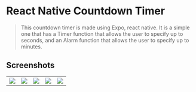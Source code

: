 # React Native Countdown Timer
>This countdown timer is made using Expo, react native.
It is a simple one that has a Timer function that allows the user to specify up to seconds, and an Alarm function that allows the user to specify up to minutes.

## Screenshots

<table>
<tr>
<td><img src="https://github.com/tokusuisan/CountDownTimer/assets/137431424/801a3260-8c90-4f34-aef5-a0b46490fbae"></td>
<td><img src="https://github.com/tokusuisan/CountDownTimer/assets/137431424/619e1d49-8bd0-4311-a089-cc8848b01881"></td>
<td><img src="https://github.com/tokusuisan/CountDownTimer/assets/137431424/5143400b-7925-4229-88d4-7e99c4da4300"></td>
<td><img src="https://github.com/tokusuisan/CountDownTimer/assets/137431424/a2d2e9be-6b11-41b8-87b5-3e8f47e7522b"></td>
<td><img src="https://github.com/tokusuisan/CountDownTimer/assets/137431424/bd91d8c8-d02e-4908-af71-951e6698ef81"></td>
</tr>
</table>




